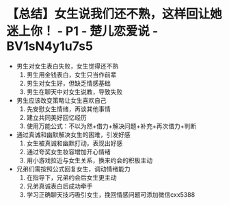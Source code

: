 # 【总结】女生说我们还不熟，这样回让她迷上你！ - P1 - 楚儿恋爱说 - BV1sN4y1u7s5

-   男生对女生表白失败，女生觉得还不熟
    1.  男生用金钱表白，女生只当作前辈
    2.  男生对女生好，但缺乏情感基础
    3.  男生在聊天中对女生说教，导致失败
-   男生应该改变策略让女生喜欢自己
    1.  先安慰女生情绪，再谈其他事情
    2.  建立共同美好回忆经历
    3.  使用万能公式：不以为然+借力+解决问题+补充+再次借力+判断
-   通过真诚和幽默解决女生的困难，引发好感
    1.  女生被真诚和幽默打动，表现出好感
    2.  通过夸奖女生妆容增加开心情绪
    3.  用小游戏拉近与女生关系，换来约会的积极主动
-   兄弟们需按照公式回复女生，调动情绪能力
    1.  在指导下，兄弟约会后女生更主动
    2.  兄弟真诚表白后成功牵手
    3.  学习正确聊天技巧吸引女生，挽回情感问题可添加微信cxx5388